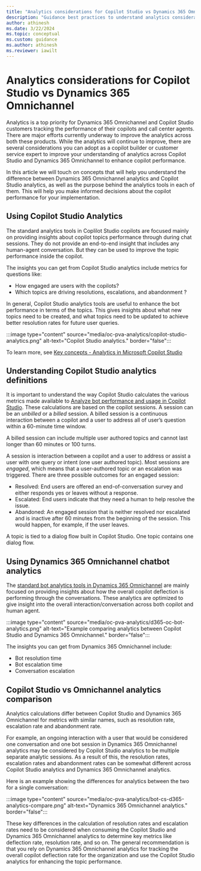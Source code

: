 ```yaml
---
title: "Analytics considerations for Copilot Studio vs Dynamics 365 Omnichannel"
description: "Guidance best practices to understand analytics considerations of Copilot Studio copilots vs Dynamics 365 Omnichannel."
author: athinesh
ms.date: 3/22/2024
ms.topic: conceptual
ms.custom: guidance
ms.author: athinesh
ms.reviewer: iawilt
---
```


# Analytics considerations for Copilot Studio vs Dynamics 365 Omnichannel

Analytics is a top priority for Dynamics 365 Omnichannel and Copilot Studio customers tracking the performance of their copilots and call center agents. 
There are major efforts currently underway to improve the analytics across both these products. While the analytics will continue to improve, there are several considerations you can adopt as a copilot builder or customer service expert to improve your understanding of analytics across Copilot Studio and Dynamics 365 Omnichannel to enhance copilot performance. 

In this article we will touch on concepts that will help you understand the difference between Dynamics 365 Omnichannel analytics and Copilot Studio analytics, as well as the purpose behind the analytics tools in each of them. This will help you make informed decisions about the copilot performance for your implementation.

## Using Copilot Studio Analytics

The standard analytics tools in Coplilot Studio copilots are focused mainly on providing insights about copilot topics performance through during chat sessions. They do not provide an end-to-end insight that includes any human-agent conversation. But they can be used to improve the topic performance inside the copilot. 

The insights you can get from Copilot Studio analytics include metrics for questions like:
 - How engaged are users with the copilots?
 - Which topics are driving resolutions, escalations, and abandonment ?

In general, Copilot Studio analytics tools are useful to enhance the bot performance in terms of the topics. This gives insights about what new topics need to be created, and what topics need to be updated to achieve better resolution rates for future user queries.

:::image type="content" source="media/oc-pva-analytics/copilot-studio-analytics.png" alt-text="Copilot Studio analytics." border="false":::

To learn more, see [Key concepts - Analytics in Microsoft Copilot Studio](../analytics-overview.md)

## Understanding Copilot Studio analytics definitions

It is important to understand the way Copilot Studio calculates the various metrics made available to [Analyze bot performance and usage in Copilot Studio](../analytics-summary.md). These calculations are based on the copilot sessions. A session can be an *unbilled* or a *billed* session. A billed session is a continuous interaction between a copilot and a user to address all of user’s question within a 60-minute time window.

A billed session can include multiple user authored topics and cannot last longer than 60 minutes or 100 turns.

A session is interaction between a copilot and a user to address or assist a user with one query or intent (one user authored topic).
Most sessions are *engaged*, which means that a user-authored topic or an escalation was triggered. There are three possible outcomes for an engaged session:

- Resolved: End users are offered an end-of-conversation survey and either responds yes or leaves without a response.
- Escalated: End users indicate that they need a human to help resolve the issue.
- Abandoned: An engaged session that is neither resolved nor escalated and is inactive after 60 minutes from the beginning of the session. This would happen, for example, if the user leaves.

A topic is tied to a dialog flow built in Copilot Studio. One topic contains one dialog flow.

## Using Dynamics 365 Omnichannel chatbot analytics

The [standard bot analytics tools in Dynamics 365 Omnichannel](/dynamics365/customer-service/use/oc-bot-dashboard) are mainly focused on providing insights about how the overall copilot deflection is performing through the conversations. These analytics are optimized to give insight into the overall interaction/conversation across both copilot and human agent.

:::image type="content" source="media/oc-pva-analytics/d365-oc-bot-analytics.png" alt-text="Example comparing analytics between Copilot Studio and Dynamics 365 Omnichannel." border="false":::

The insights you can get from Dynamics 365 Omnichannel include:

- Bot resolution time
- Bot escalation time
- Conversation escalation

## Copilot Studio vs Omnichannel analytics comparison

Analytics calculations differ between Copilot Studio and Dynamics 365 Omnichannel for metrics with similar names, 
such as resolution rate, escalation rate and abandonment rate.

For example, an ongoing interaction with a user that would be considered one conversation and one bot session in Dynamics 365 Omnichannel analytics may be considered by Copilot Studio analytics to be multiple separate analytic sessions. As a result of this, the resolution rates, escalation rates and abandonment rates can be somewhat different across Copilot Studio analytics and Dynamics 365 Omnichannel analytics. 

Here is an example showing the differences for analytics between the two for a single conversation:

:::image type="content" source="media/oc-pva-analytics/bot-cs-d365-analytics-compare.png" alt-text="Dynamics 365 Omnichannel analytics." border="false":::

These key differences in the calculation of resolution rates and escalation rates need to be considered when consuming the Copilot Studio and Dynamics 365 Omnichannel analytics to determine key metrics like deflection rate, resolution rate, and so on. The general recommendation is that you rely on Dynamics 365 Omnichannel analytics for tracking the overall copilot deflection rate for the organization and use the Copilot Studio analytics for enhancing the topic performance. 


